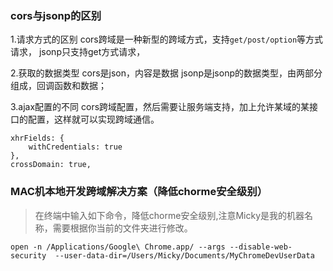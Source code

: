### cors与jsonp的区别

1.请求方式的区别
cors跨域是一种新型的跨域方式，支持`get/post/option`等方式请求，
jsonp只支持get方式请求，

2.获取的数据类型
cors是json，内容是数据
jsonp是jsonp的数据类型，由两部分组成，回调函数和数据；

3.ajax配置的不同
cors跨域配置，然后需要让服务端支持，加上允许某域的某接口的配置，这样就可以实现跨域通信。
```
xhrFields: {
    withCredentials: true
},
crossDomain: true,
```

### MAC机本地开发跨域解决方案（降低chorme安全级别）
> 在终端中输入如下命令，降低chorme安全级别,注意Micky是我的机器名称，需要根据你当前的文件夹进行修改。
```
open -n /Applications/Google\ Chrome.app/ --args --disable-web-security  --user-data-dir=/Users/Micky/Documents/MyChromeDevUserData
```
